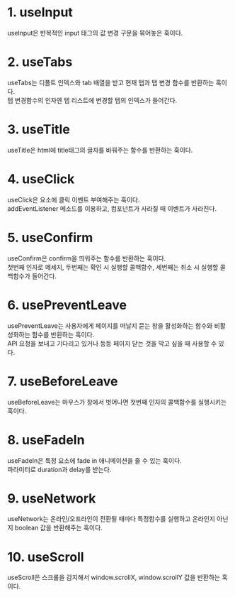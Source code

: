 # **1. useInput**

useInput은 반복적인 input 태그의 값 변경 구문을 묶어놓은 훅이다.

# **2. useTabs**

useTabs는 디폴트 인덱스와 tab 배열을 받고 현재 탭과 탭 변경 함수를 반환하는 훅이다.<br>
텝 변경함수의 인자엔 텝 리스트에 변경할 텝의 인덱스가 들어간다.

# **3. useTitle**

useTitle은 html에 title태그의 글자를 바꿔주는 함수를 반환하는 훅이다.

# **4. useClick**

useClick은 요소에 클릭 이벤트 부여해주는 훅이다.<br>
addEventListener 메소드를 이용하고, 컴포넌트가 사라질 때 이벤트가 사라진다.

# **5. useConfirm**

useConfirm은 confirm을 띄워주는 함수를 반환하는 훅이다.<br>
첫번째 인자로 메세지, 두번째는 확인 시 실행할 콜백함수, 세번째는 취소 시 실행할 콜백함수가 들어간다.

# **6. usePreventLeave**

usePreventLeave는 사용자에게 페이지를 떠날지 묻는 창을 활성화하는 함수와 비활성화하는 함수를 반환하는 훅이다.<br>
API 요청을 보내고 기다리고 있거나 등등 페이지 닫는 것을 막고 싶을 때 사용할 수 있다.

# **7. useBeforeLeave**

useBeforeLeave는 마우스가 창에서 벗어나면 첫번째 인자의 콜백함수를 실행시키는 훅이다.

# **8. useFadeIn**

useFadeIn은 특정 요소에 fade in 애니메이션을 줄 수 있는 훅이다.<br>
파라미터로 duration과 delay를 받는다.

# **9. useNetwork**

useNetwork는 온라인/오프라인이 전환될 때마다 특정함수를 실행하고 온라인지 아닌지 boolean 값을 반환해주는 훅이다.

# **10. useScroll**

useScroll은 스크롤을 감지해서 window.scrollX, window.scrollY 값을 반환하는 훅이다.

